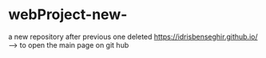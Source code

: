 # webProject-new-
a new repository after previous one deleted
https://idrisbenseghir.github.io/ --> to open the main page on git hub

